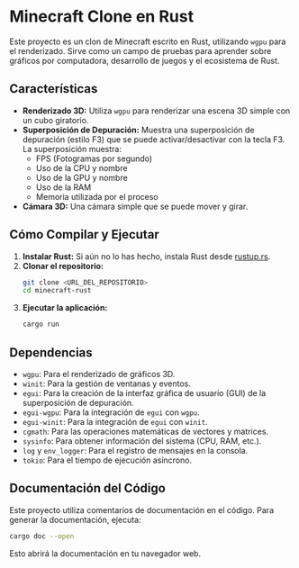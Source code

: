 # Minecraft Clone en Rust

Este proyecto es un clon de Minecraft escrito en Rust, utilizando `wgpu` para el renderizado. Sirve como un campo de pruebas para aprender sobre gráficos por computadora, desarrollo de juegos y el ecosistema de Rust.

## Características

*   **Renderizado 3D:** Utiliza `wgpu` para renderizar una escena 3D simple con un cubo giratorio.
*   **Superposición de Depuración:** Muestra una superposición de depuración (estilo F3) que se puede activar/desactivar con la tecla F3. La superposición muestra:
    *   FPS (Fotogramas por segundo)
    *   Uso de la CPU y nombre
    *   Uso de la GPU y nombre
    *   Uso de la RAM
    *   Memoria utilizada por el proceso
*   **Cámara 3D:** Una cámara simple que se puede mover y girar.

## Cómo Compilar y Ejecutar

1.  **Instalar Rust:** Si aún no lo has hecho, instala Rust desde [rustup.rs](https://rustup.rs/).
2.  **Clonar el repositorio:**
    ```bash
    git clone <URL_DEL_REPOSITORIO>
    cd minecraft-rust
    ```
3.  **Ejecutar la aplicación:**
    ```bash
    cargo run
    ```

## Dependencias

*   `wgpu`: Para el renderizado de gráficos 3D.
*   `winit`: Para la gestión de ventanas y eventos.
*   `egui`: Para la creación de la interfaz gráfica de usuario (GUI) de la superposición de depuración.
*   `egui-wgpu`: Para la integración de `egui` con `wgpu`.
*   `egui-winit`: Para la integración de `egui` con `winit`.
*   `cgmath`: Para las operaciones matemáticas de vectores y matrices.
*   `sysinfo`: Para obtener información del sistema (CPU, RAM, etc.).
*   `log` y `env_logger`: Para el registro de mensajes en la consola.
*   `tokio`: Para el tiempo de ejecución asíncrono.

## Documentación del Código

Este proyecto utiliza comentarios de documentación en el código. Para generar la documentación, ejecuta:

```bash
cargo doc --open
```

Esto abrirá la documentación en tu navegador web.
